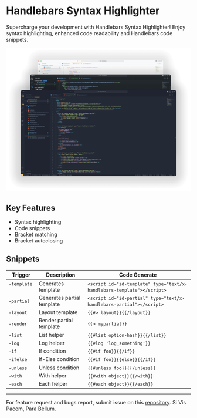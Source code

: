 # Handlebars Syntax Highlighter

Supercharge your development with Handlebars Syntax Highlighter! Enjoy syntax highlighting, enhanced code readability and Handlebars code snippets.

![preview-handlebars-syntax-highlighter](./images/preview.png)

## Key Features
- Syntax highlighting
- Code snippets
- Bracket matching
- Bracket autoclosing

## Snippets
| Trigger | Description | Code Generate |
| --- | --- | --- |
| `-template` &nbsp;&nbsp;&nbsp;&nbsp; | Generates template | `<script id="id-template" type="text/x-handlebars-template"></script>`|
| `-partial` | Generates partial template | `<script id="id-partial" type="text/x-handlebars-partial"></script>` |
| `-layout` | Layout template | `{{#> layout}}{{/layout}}` |
| `-render` | Render partial template | `{{> mypartial}}` | 
| `-list` | List helper | `{{#list option-hash}}{{/list}}` |
| `-log` | Log helper | `{{#log 'log_something'}}` |
| `-if` | If condition | `{{#if foo}}{{/if}}` |
| `-ifelse` | If-Else condition | `{{#if foo}}{{else}}{{/if}}` |
| `-unless` | Unless condition | `{{#unless foo}}{{/unless}}` |
| `-with` | With helper | `{{#with object}}{{/with}}` |
| `-each` | Each helper | `{{#each object}}{{/each}}` |
---
For feature request and bugs report, submit issue on this [repository](https://github.com/CarlSaqui29/HandlebarsSyntaxHighlighter/issues). Si Vis Pacem, Para Bellum.
